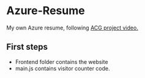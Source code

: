 # Azure-Resume
My own Azure resume, following [ACG project video.]() 

## First steps
- Frontend folder contains the website
- main.js contains visitor counter code.
